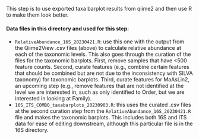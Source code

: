 This step is to use exported taxa barplot results from qiime2 and then use R to make them look better.

#### Data files in this directory and used for this step:
- `RelativeAbundance_16S_20230421.R`: use this one with the output from the Qiime2View .csv files (above) to calculate relative abundance at each of the taxonomic levels. This also goes through the curation of the files for the taxonomic barplots. First, remove samples that have <500 feature counts. Second, curate features (e.g., combine certain features that should be combined but are not due to the inconsistency with SILVA taxonomy) for taxonomic barplots. Third, curate features for MaAsLin2, an upcoming step (e.g., remove features that are not identified at the level we are interested in, such as only identified to Order, but we are interested in looking at Family).
- `16S_ITS_COMBO_taxabarplots_20230903.R`: this uses the curated .csv files at the second curation step from the `RelativeAbundance_16S_20230421.R` file and makes the taxonomic barplots. This includes both 16S and ITS data for ease of editing downstream, although this particular file is in the 16S directory.
